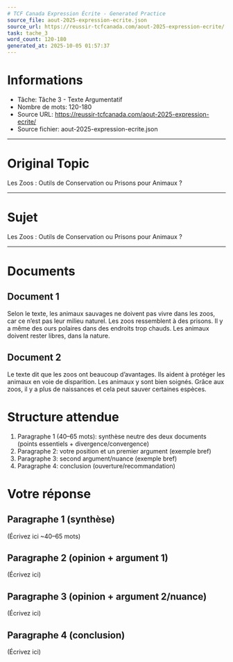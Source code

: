 ```yaml
---
# TCF Canada Expression Écrite - Generated Practice
source_file: aout-2025-expression-ecrite.json
source_url: https://reussir-tcfcanada.com/aout-2025-expression-ecrite/
task: tache_3
word_count: 120-180
generated_at: 2025-10-05 01:57:37
---
```


# Informations
- Tâche: Tâche 3 - Texte Argumentatif
- Nombre de mots: 120-180
- Source URL: https://reussir-tcfcanada.com/aout-2025-expression-ecrite/
- Source fichier: aout-2025-expression-ecrite.json

---

# Original Topic
Les Zoos : Outils de Conservation ou Prisons pour Animaux ?

---

# Sujet
Les Zoos : Outils de Conservation ou Prisons pour Animaux ?

---
# Documents
## Document 1
Selon le texte, les animaux sauvages ne doivent pas vivre dans les zoos, car ce n’est pas leur milieu naturel. Les zoos ressemblent à des prisons. Il y a même des ours polaires dans des endroits trop chauds. Les animaux doivent rester libres, dans la nature.

## Document 2
Le texte dit que les zoos ont beaucoup d’avantages. Ils aident à protéger les animaux en voie de disparition. Les animaux y sont bien soignés. Grâce aux zoos, il y a plus de naissances et cela peut sauver certaines espèces.

# Structure attendue
1) Paragraphe 1 (40–65 mots): synthèse neutre des deux documents (points essentiels + divergence/convergence)
2) Paragraphe 2: votre position et un premier argument (exemple bref)
3) Paragraphe 3: second argument/nuance (exemple bref)
4) Paragraphe 4: conclusion (ouverture/recommandation)

# Votre réponse
## Paragraphe 1 (synthèse)
(Écrivez ici ~40–65 mots)

## Paragraphe 2 (opinion + argument 1)
(Écrivez ici)

## Paragraphe 3 (opinion + argument 2/nuance)
(Écrivez ici)

## Paragraphe 4 (conclusion)
(Écrivez ici)
